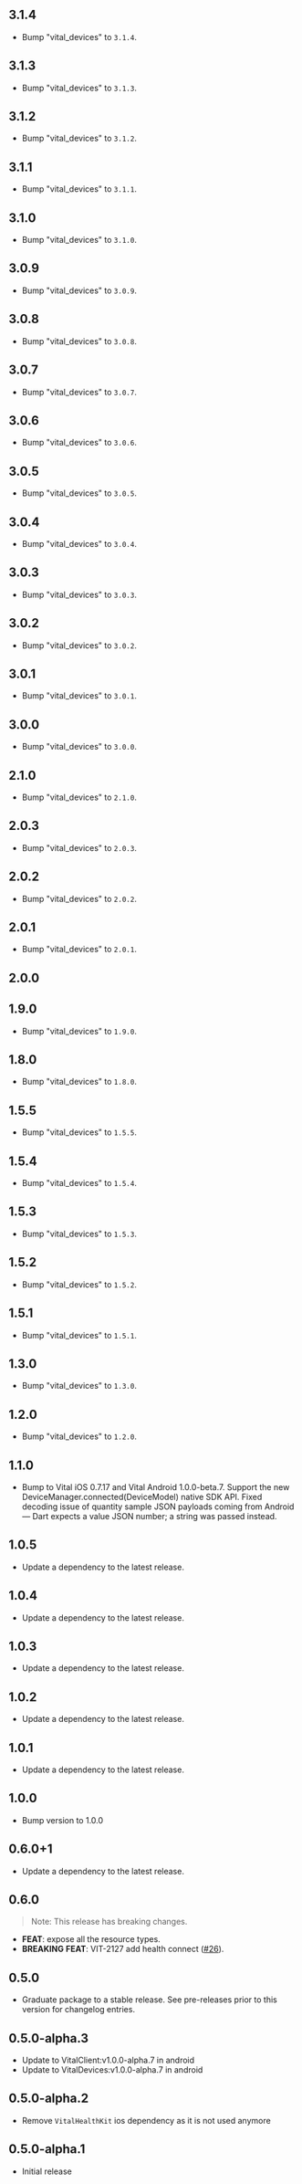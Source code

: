 ## 3.1.4

 - Bump "vital_devices" to `3.1.4`.

## 3.1.3

 - Bump "vital_devices" to `3.1.3`.

## 3.1.2

 - Bump "vital_devices" to `3.1.2`.

## 3.1.1

 - Bump "vital_devices" to `3.1.1`.

## 3.1.0

 - Bump "vital_devices" to `3.1.0`.

## 3.0.9

 - Bump "vital_devices" to `3.0.9`.

## 3.0.8

 - Bump "vital_devices" to `3.0.8`.

## 3.0.7

 - Bump "vital_devices" to `3.0.7`.

## 3.0.6

 - Bump "vital_devices" to `3.0.6`.

## 3.0.5

 - Bump "vital_devices" to `3.0.5`.

## 3.0.4

 - Bump "vital_devices" to `3.0.4`.

## 3.0.3

 - Bump "vital_devices" to `3.0.3`.

## 3.0.2

 - Bump "vital_devices" to `3.0.2`.

## 3.0.1

 - Bump "vital_devices" to `3.0.1`.

## 3.0.0

 - Bump "vital_devices" to `3.0.0`.

## 2.1.0

 - Bump "vital_devices" to `2.1.0`.

## 2.0.3

 - Bump "vital_devices" to `2.0.3`.

## 2.0.2

 - Bump "vital_devices" to `2.0.2`.

## 2.0.1

 - Bump "vital_devices" to `2.0.1`.

## 2.0.0

## 1.9.0

 - Bump "vital_devices" to `1.9.0`.

## 1.8.0

 - Bump "vital_devices" to `1.8.0`.

## 1.5.5

 - Bump "vital_devices" to `1.5.5`.

## 1.5.4

 - Bump "vital_devices" to `1.5.4`.

## 1.5.3

 - Bump "vital_devices" to `1.5.3`.

## 1.5.2

 - Bump "vital_devices" to `1.5.2`.

## 1.5.1

 - Bump "vital_devices" to `1.5.1`.

## 1.3.0

 - Bump "vital_devices" to `1.3.0`.

## 1.2.0

 - Bump "vital_devices" to `1.2.0`.

## 1.1.0

 - Bump to Vital iOS 0.7.17 and Vital Android 1.0.0-beta.7. Support the new DeviceManager.connected(DeviceModel) native SDK API. Fixed decoding issue of quantity sample JSON payloads coming from Android — Dart expects a value JSON number; a string was passed instead.

## 1.0.5

 - Update a dependency to the latest release.

## 1.0.4

 - Update a dependency to the latest release.

## 1.0.3

 - Update a dependency to the latest release.

## 1.0.2

 - Update a dependency to the latest release.

## 1.0.1

 - Update a dependency to the latest release.

## 1.0.0

- Bump version to 1.0.0

## 0.6.0+1

- Update a dependency to the latest release.

## 0.6.0

> Note: This release has breaking changes.

- **FEAT**: expose all the resource types.
- **BREAKING** **FEAT**: VIT-2127 add health connect ([#26](https://github.com/tryVital/vital-flutter/issues/26)).

## 0.5.0

- Graduate package to a stable release. See pre-releases prior to this version for changelog entries.

## 0.5.0-alpha.3

* Update to VitalClient:v1.0.0-alpha.7 in android
* Update to VitalDevices:v1.0.0-alpha.7 in android

## 0.5.0-alpha.2

* Remove `VitalHealthKit` ios dependency as it is not used anymore

## 0.5.0-alpha.1

* Initial release
